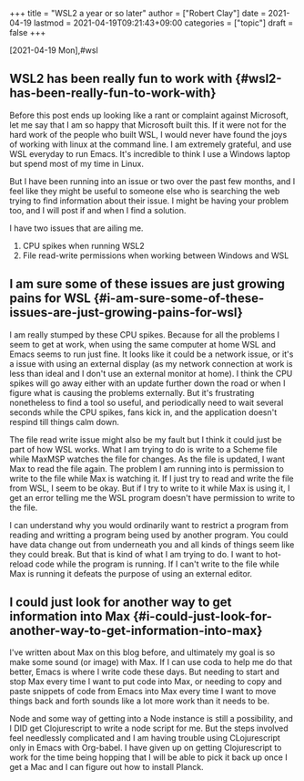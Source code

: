 +++
title = "WSL2 a year or so later"
author = ["Robert Clay"]
date = 2021-04-19
lastmod = 2021-04-19T09:21:43+09:00
categories = ["topic"]
draft = false
+++

<span class="timestamp-wrapper"><span class="timestamp">[2021-04-19 Mon]</span></span>,#wsl


## WSL2 has been really fun to work with {#wsl2-has-been-really-fun-to-work-with}

Before this post ends up looking like a rant or complaint against Microsoft, let
me say that I am so happy that Microsoft built this. If it were not for the hard
work of the people who built WSL, I would never have found the joys of working
with linux at the command line. I am extremely grateful, and use WSL everyday to
run Emacs. It's incredible to think I use a Windows laptop but spend most of my
time in Linux.

But I have been running into an issue or two over the past few months, and I
feel like they might be useful to someone else who is searching the web trying
to find information about their issue. I might be having your problem too, and I
will post if and when I find a solution.

I have two issues that are ailing me.

1.  CPU spikes when running WSL2
2.  File read-write permissions when working between Windows and WSL


## I am sure some of these issues are just growing pains for WSL {#i-am-sure-some-of-these-issues-are-just-growing-pains-for-wsl}

I am really stumped by these CPU spikes. Because for all the problems I seem to
get at work, when using the same computer at home WSL and Emacs seems to run
just fine. It looks like it could be a network issue, or it's a issue with using
an external display (as my network connection at work is less than ideal and I
don't use an external monitor at home). I think the CPU spikes will go away
either with an update further down the road or when I figure what is causing the
problems externally. But it's frustrating nonetheless to find a tool so useful,
and periodically need to wait several seconds while the CPU spikes, fans kick
in, and the application doesn't respind till things calm down.

The file read write issue might also be my fault but I think it could just be
part of how WSL works. What I am trying to do is write to a Scheme file while
MaxMSP watches the file for changes. As the file is updated, I want Max to read
the file again. The problem I am running into is permission to write to the file
while Max is watching it. If I just try to read and write the file from WSL, I
seem to be okay. But if I try to write to it while Max is using it, I get an
error telling me the WSL program doesn't have permission to write to the file.

I can understand why you would ordinarily want to restrict a program from reading
and writting a program being used by another program. You could have data change
out from underneath you and all kinds of things seem like they could break. But
that is kind of what I am trying to do. I want to hot-reload code while the
program is running. If I can't write to the file while Max is running it defeats
the purpose of using an external editor.


## I could just look for another way to get information into Max {#i-could-just-look-for-another-way-to-get-information-into-max}

I've written about Max on this blog before, and ultimately my goal is so make
some sound (or image) with Max. If I can use coda to help me do that better,
Emacs is where I write code these days. But needing to start and stop Max every
time I want to put code into Max, or needing to copy and paste snippets of code
from Emacs into Max every time I want to move things back and forth sounds like a
lot more work than it needs to be.

Node and some way of getting into a Node instance is still a possibility, and I
DID get Clojurescript to write a node script for me. But the steps involved feel
needlessly complicated and I am having trouble using CLojurescript only in Emacs
with Org-babel. I have given up on getting Clojurescript to work for the time
being hopping that I will be able to pick it back up once I get a Mac and I can
figure out how to install Planck.
